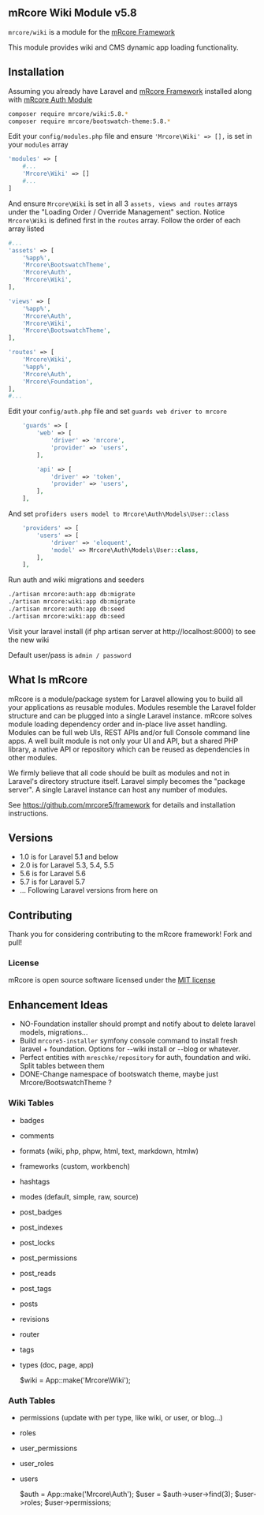 ## mRcore Wiki Module v5.8

`mrcore/wiki` is a module for the [mRcore Framework](https://github.com/mrcore5/framework)

This module provides wiki and CMS dynamic app loading functionality.


## Installation

Assuming you already have Laravel and [mRcore Framework](https://github.com/mrcore5/framework) installed along with [mRcore Auth Module](https://github.com/mrcore5/auth)
```bash
composer require mrcore/wiki:5.8.*
composer require mrcore/bootswatch-theme:5.8.*
```

Edit your `config/modules.php` file and ensure `'Mrcore\Wiki' => [],` is set in your `modules` array
```php
'modules' => [
    #...
    'Mrcore\Wiki' => []
    #...
]
```

And ensure `Mrcore\Wiki` is set in all 3 `assets, views and routes` arrays under the "Loading Order / Override Management" section.
Notice `Mrcore\Wiki` is defined first in the `routes` array.  Follow the order of each array listed
```php
#...
'assets' => [
    '%app%',
    'Mrcore\BootswatchTheme',
    'Mrcore\Auth',
    'Mrcore\Wiki',
],

'views' => [
    '%app%',
    'Mrcore\Auth',
    'Mrcore\Wiki',
    'Mrcore\BootswatchTheme',
],

'routes' => [
    'Mrcore\Wiki',
    '%app%',
    'Mrcore\Auth',
    'Mrcore\Foundation',
],
#...
```

Edit your `config/auth.php` file and set `guards web driver to mrcore`
```php
    'guards' => [
        'web' => [
            'driver' => 'mrcore',
            'provider' => 'users',
        ],

        'api' => [
            'driver' => 'token',
            'provider' => 'users',
        ],
    ],
```

And set `profiders users model to Mrcore\Auth\Models\User::class`
```php
    'providers' => [
        'users' => [
            'driver' => 'eloquent',
            'model' => Mrcore\Auth\Models\User::class,
        ],
    ],
```

Run auth and wiki migrations and seeders
```bash
./artisan mrcore:auth:app db:migrate
./artisan mrcore:wiki:app db:migrate
./artisan mrcore:auth:app db:seed
./artisan mrcore:wiki:app db:seed
```

Visit your laravel install (if php artisan server at http://localhost:8000) to see the new wiki

Default user/pass is `admin / password`




## What Is mRcore

mRcore is a module/package system for Laravel allowing you to build all your applications as reusable modules.
Modules resemble the Laravel folder structure and can be plugged into a single Laravel instance.
mRcore solves module loading dependency order and in-place live asset handling.  Modules can be
full web UIs, REST APIs and/or full Console command line apps.  A well built module is not only your
UI and API, but a shared PHP library, a native API or repository which can be reused as dependencies in other modules.

We firmly believe that all code should be built as modules and not in Laravel's directory structure itself.
Laravel simply becomes the "package server".  A single Laravel instance can host any number of modules.

See https://github.com/mrcore5/framework for details and installation instructions.


## Versions

* 1.0 is for Laravel 5.1 and below
* 2.0 is for Laravel 5.3, 5.4, 5.5
* 5.6 is for Laravel 5.6
* 5.7 is for Laravel 5.7
* ... Following Laravel versions from here on

## Contributing

Thank you for considering contributing to the mRcore framework!  Fork and pull!

### License

mRcore is open source software licensed under the [MIT license](http://mreschke.com/license/mit)









## Enhancement Ideas

* NO-Foundation installer should prompt and notify about to delete laravel models, migrations...
* Build `mrcore5-installer` symfony console command to install fresh laravel + foundation.  Options for --wiki install or --blog or whatever.
* Perfect entities with `mreschke/repository` for auth, foundation and wiki.  Split tables between them
* DONE-Change namespace of bootswatch theme, maybe just Mrcore/BootswatchTheme ?


### Wiki Tables

* badges
* comments
* formats (wiki, php, phpw, html, text, markdown, htmlw)
* frameworks (custom, workbench)
* hashtags
* modes (default, simple, raw, source)
* post_badges
* post_indexes
* post_locks
* post_permissions
* post_reads
* post_tags
* posts
* revisions
* router
* tags
* types (doc, page, app)


    $wiki = App::make('Mrcore\Wiki');


### Auth Tables

* permissions (update with per type, like wiki, or user, or blog...)
* roles
* user_permissions
* user_roles
* users


    $auth = App::make('Mrcore\Auth');
    $user = $auth->user->find(3);
    $user->roles;
    $user->permissions;


